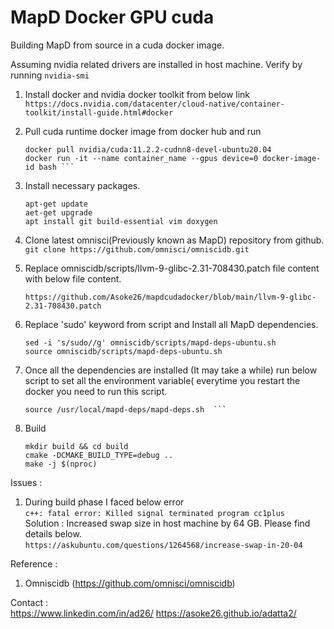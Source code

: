 # MapD Docker GPU cuda
Building MapD from source in a cuda docker image.

Assuming nvidia related drivers are installed in host machine. Verify by running ```nvidia-smi```

1. Install docker and nvidia docker toolkit from below link  
   ```https://docs.nvidia.com/datacenter/cloud-native/container-toolkit/install-guide.html#docker```

2. Pull cuda runtime docker image from docker hub and run  
   ```
   docker pull nvidia/cuda:11.2.2-cudnn8-devel-ubuntu20.04  
   docker run -it --name container_name --gpus device=0 docker-image-id bash ```
   
3. Install necessary packages.
   ```
   apt-get update
   aet-get upgrade
   apt install git build-essential vim doxygen
   ```
5. Clone latest omnisci(Previously known as MapD) repository from github.  
   ```git clone https://github.com/omnisci/omniscidb.git```

4. Replace omniscidb/scripts/llvm-9-glibc-2.31-708430.patch file content with below file content.
   ```
   https://github.com/Asoke26/mapdcudadocker/blob/main/llvm-9-glibc-2.31-708430.patch
   ```
5. Replace 'sudo' keyword from script and Install all MapD dependencies.
    ```
    sed -i 's/sudo//g' omniscidb/scripts/mapd-deps-ubuntu.sh  
    source omniscidb/scripts/mapd-deps-ubuntu.sh
    ```
6. Once all the dependencies are installed (It may take a while) run below script to set all the environment variable( everytime you restart the docker you need to run this script.
   ```
   source /usr/local/mapd-deps/mapd-deps.sh  ```

7. Build
   ```
   mkdir build && cd build  
   cmake -DCMAKE_BUILD_TYPE=debug ..  
   make -j $(nproc)  
   ```

Issues : 
1) During build phase I faced below error  
``` c++: fatal error: Killed signal terminated program cc1plus ```  
Solution : Increased swap size in host machine by 64 GB. Please find details below.  
```https://askubuntu.com/questions/1264568/increase-swap-in-20-04```

Reference :  
1) Omniscidb (https://github.com/omnisci/omniscidb)

Contact :  
https://www.linkedin.com/in/ad26/
https://asoke26.github.io/adatta2/
